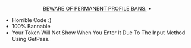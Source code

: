 <p align="center">
  <a href="#beware">BEWARE OF PERMANENT PROFILE BANS.</a> •
</p>


* Horrible Code :)
* 100% Bannable
* Your Token Will Not Show When You Enter It Due To The Input Method Using GetPass.
